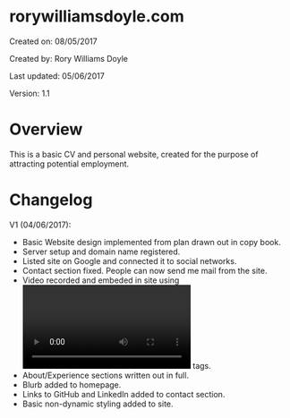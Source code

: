 # rorywilliamsdoyle.com

Created on: 08/05/2017

Created by: Rory Williams Doyle

Last updated: 05/06/2017

Version: 1.1

# Overview
This is a basic CV and personal website, created for the purpose of attracting potential employment.

# Changelog

V1 (04/06/2017):
  - Basic Website design implemented from plan drawn out in copy book.
  - Server setup and domain name registered.
  - Listed site on Google and connected it to social networks.
  - Contact section fixed. People can now send me mail from the site.
  - Video recorded and embeded in site using <video></video> tags.
  - About/Experience sections written out in full.
  - Blurb added to homepage.
  - Links to GitHub and LinkedIn added to contact section.
  - Basic non-dynamic styling added to site.
